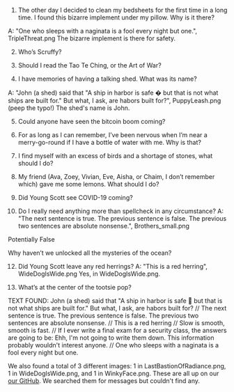 1. The other day I decided to clean my bedsheets for the first time in a long time. I found this bizarre implement under my pillow. Why is it there?

A: "One who sleeps with a naginata is a fool every night but one.", TripleThreat.png
    The bizarre implement is there for safety.

2. Who’s Scruffy?

3. Should I read the Tao Te Ching, or the Art of War?

4. I have memories of having a talking shed. What was its name?

A: "John (a shed) said that "A ship in harbor is safe � but that is not what ships are built for." But what, I ask, are habors built       for?", PuppyLeash.png (peep the typo!)
    The shed's name is John.

5. Could anyone have seen the bitcoin boom coming?

6. For as long as I can remember, I’ve been nervous when I’m near a merry-go-round if I have a bottle of water with me. Why is that?

7. I find myself with an excess of birds and a shortage of stones, what should I do?

8. My friend (Ava, Zoey, Vivian, Eve, Aisha, or Chaim, I don’t remember which) gave me some lemons. What should I do?

9. Did Young Scott see COVID-19 coming?

10. Do I really need anything more than spellcheck in any circumstance?
  A: "The next sentence is true. The previous sentence is false. The previous two sentences are absolute nonsense.", Brothers_small.png

Potentially False

Why haven’t we unlocked all the mysteries of the ocean?

12. Did Young Scott leave any red herrings?
  A: "This is a red herring", WideDogIsWide.png
  Yes, in WideDogIsWide.png.

13. What’s at the center of the tootsie pop?

TEXT FOUND:
John (a shed) said that "A ship in harbor is safe  but that is not what ships are built for."
But what, I ask, are habors built for?
//
The next sentence is true.
The previous sentence is false.
The previous two sentences are absolute nonsense.
//
This is a red herring
//
Slow is smooth, smooth is fast.
//
If I ever write a final exam for a security class, the answers are going to be:
Ehh, I'm not going to write them down. This information probably wouldn't interest anyone.
//
One who sleeps with a naginata is a fool every night but one.


We also found a total of 3 different images:
1 in LastBastionOfRadiance.png, 1 in WideDogIsWide.png, and 1 in WinkyFace.png.
These are all up on our [our GitHub](https://github.com/camilodoa/steganography). We searched them for messages but couldn't find any.
